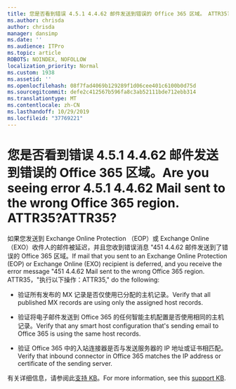 ```yaml
---
title: 您是否看到错误 4.5.1 4.4.62 邮件发送到错误的 Office 365 区域。 ATTR35?
ms.author: chrisda
author: chrisda
manager: dansimp
ms.date: ''
ms.audience: ITPro
ms.topic: article
ROBOTS: NOINDEX, NOFOLLOW
localization_priority: Normal
ms.custom: 1938
ms.assetid: ''
ms.openlocfilehash: 08f7fad4069b129289f1d06cee401c6100b0d75d
ms.sourcegitcommit: defe2c412567b596fa8c3ab52111bde712ebb314
ms.translationtype: MT
ms.contentlocale: zh-CN
ms.lasthandoff: 10/29/2019
ms.locfileid: "37769221"
---
```

# <a name="are-you-seeing-error-451-4462-mail-sent-to-the-wrong-office-365-region-attr35"></a><span data-ttu-id="40f47-103">您是否看到错误 4.5.1 4.4.62 邮件发送到错误的 Office 365 区域。</span><span class="sxs-lookup"><span data-stu-id="40f47-103">Are you seeing error 4.5.1 4.4.62 Mail sent to the wrong Office 365 region.</span></span> <span data-ttu-id="40f47-104">ATTR35?</span><span class="sxs-lookup"><span data-stu-id="40f47-104">ATTR35?</span></span>

<span data-ttu-id="40f47-105">如果您发送到 Exchange Online Protection （EOP）或 Exchange Online （EXO）收件人的邮件被延迟，并且您收到错误消息 "451 4.4.62 邮件发送到了错误的 Office 365 区域。</span><span class="sxs-lookup"><span data-stu-id="40f47-105">If mail that you sent to an Exchange Online Protection (EOP) or Exchange Online (EXO) recipient is deferred, and you receive the error message "451 4.4.62 Mail sent to the wrong Office 365 region.</span></span> <span data-ttu-id="40f47-106">ATTR35，"执行以下操作：</span><span class="sxs-lookup"><span data-stu-id="40f47-106">ATTR35," do the following:</span></span>

- <span data-ttu-id="40f47-107">验证所有发布的 MX 记录是否仅使用已分配的主机记录。</span><span class="sxs-lookup"><span data-stu-id="40f47-107">Verify that all published MX records are using only the assigned host records.</span></span>

- <span data-ttu-id="40f47-108">验证将电子邮件发送到 Office 365 的任何智能主机配置是否使用相同的主机记录。</span><span class="sxs-lookup"><span data-stu-id="40f47-108">Verify that any smart host configuration that's sending email to Office 365 is using the same host records.</span></span>

- <span data-ttu-id="40f47-109">验证 Office 365 中的入站连接器是否与发送服务器的 IP 地址或证书相匹配。</span><span class="sxs-lookup"><span data-stu-id="40f47-109">Verify that inbound connector in Office 365 matches the IP address or certificate of the sending server.</span></span>

<span data-ttu-id="40f47-110">有关详细信息，请参阅此[支持 KB](https://support.microsoft.com/help/4057301/attr35-response-code-when-mail-is-sent-to-eop-exo)。</span><span class="sxs-lookup"><span data-stu-id="40f47-110">For more information, see this [support KB](https://support.microsoft.com/help/4057301/attr35-response-code-when-mail-is-sent-to-eop-exo).</span></span>
